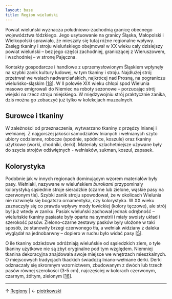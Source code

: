 ```yaml
---
layout: base
title: Region wieluński
---
```


Powiat wieluński wyznacza południowo-zachodnią granicę obecnego województwa łódzkiego. Jego usytuowanie na granicy Śląska, Małopolski i Wielkopolski sprawiało, że mieszały się tutaj różne regionalne wpływy. Zasięg tkaniny i stroju wieluńskiego obejmował w XX wieku cały dzisiejszy powiat wieluński – bez jego części zachodniej, graniczącej z Wieruszowem, i wschodniej – w stronę Pajęczna.

Kontakty gospodarcze i handlowe z uprzemysłowionym Śląskiem wpłynęły na szybki zanik kultury ludowej, w tym tkaniny i stroju. Najdłużej strój przetrwał we wsiach nadwarciańskich, najkrócej nad Prosną, na pograniczu wieluńsko-śląskim [[18][bibliografia]]. W II połowie XIX wieku chłopi spod Wielunia masowo emigrowali do Niemiec na roboty sezonowe – porzucając strój wiejski na rzecz stroju miejskiego. W międzywojniu strój praktycznie zanika, dziś można go zobaczyć już tylko w kolekcjach muzealnych.

## Surowce i tkaniny

W zależności od przeznaczenia, wytwarzano tkaniny z przędzy lnianej i wełnianej. Z najgorszej jakości samodziałów lnianych i wełnianych szyto ubiory codzienne, robocze (spodnie, spódnice, koszule) oraz tkaniny użytkowe (worki, chodniki, derki). Materiały szlachetniejsze używane były do szycia strojów odświętnych - wełniaków, sukman, koszul, zapasek.

## Kolorystyka

Podobnie jak w innych regionach dominującym wzorem materiałów były pasy. Wełniaki, nazywane w wieluńskiem *burokami* przypominały kolorystyką sąsiednie stroje sieradzkie (czarne lub zielone, wąskie pasy na czerwonym tle). Szybki zanik stroju spowodował, że w okolicach Wielunia nie rozwinęła się bogatsza ornamentyka, czy kolorystyka. W XX wieku zaznaczyły się co prawda wpływy mody łowickiej (kolory tęczowe), ale strój był już wtedy w zaniku. Pasiak wieluński zachował jednak odrębność – wieluńskie tkaniny pasiaste były oparte na symetrii i miały swoisty układ i szerokość pasów. Zielono-czarne zestawy pasków były ułożone w taki sposób, że stanowiły brzegi czerwonego tła, a wełniak widziany z daleka wyglądał na jednobarwny – dopiero w ruchu było widać pasy [[5][bibliografia]]. 

O ile tkaniny odzieżowe odróżniają wieluńskie od sąsiedzkich ziem, o tyle tkaniny użytkowe nie są zbyt oryginalne pod tym względem. Niemniej tkanina dekoracyjna znajdowała swoje miejsce we wnętrzach mieszkalnych. O miejscowych tradycjach tkackich świadczą lniano-wełniane derki. Derki odznaczały się skromnym wzornictwem, zbudowanym z dwóch lub trzech pasów równej szerokości (3-5 cm), najczęściej w kolorach czerwonym, czarnym, żółtym, zielonym [[16][bibliografia]].

---

↑ [Regiony](/regiony/) | ← [piotrkowski](/regiony/piotrkowski/)

[bibliografia]: /slowniczek-i-bibliografia/#bibliografia